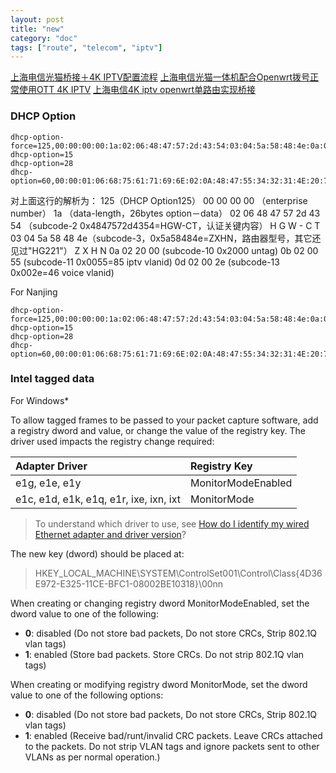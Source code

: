 ```yaml
---
layout: post
title: "new"
category: "doc"
tags: ["route", "telecom", "iptv"]
---
```


[上海电信光猫桥接＋4K IPTV配置流程](https://www.chiphell.com/thread-1421026-1-1.html)
[上海电信光猫一体机配合Openwrt拨号正常使用OTT 4K IPTV](https://www.ydkf.me/archives/42)
[上海电信4K iptv openwrt单路由实现桥接](http://koolshare.cn/thread-48692-1-1.html)


### DHCP Option ###

```
dhcp-option-force=125,00:00:00:00:1a:02:06:48:47:57:2d:43:54:03:04:5a:58:48:4e:0a:02:20:00:0b:02:00:55:0d:02:00:2e
dhcp-option=15
dhcp-option=28
dhcp-option=60,00:00:01:06:68:75:61:71:69:6E:02:0A:48:47:55:34:32:31:4E:20:76:33:03:0A:48:47:55:34:32:31:4E:20:76:33:04:10:32:30:30:2E:55:59:59:2E:30:2E:41:2E:30:2E:53:48:05:04:00:01:00:50
```

对上面这行的解析为：
125（DHCP Option125）
00 00 00 00 （enterprise number）
1a （data-length，26bytes option－data）
02 06 48 47 57 2d 43 54 （subcode-2 0x4847572d4354=HGW-CT，认证关键内容）
          H  G  W  -  C   T
03 04 5a 58 48 4e（subcode-3，0x5a58484e=ZXHN，路由器型号，其它还见过"HG221"）
          Z  X   H  N
0a 02 20 00  (subcode-10 0x2000 untag)
0b 02 00 55  (subcode-11 0x0055=85 iptv vlanid)
0d 02 00 2e  (subcode-13 0x002e=46 voice vlanid)

For Nanjing

```
dhcp-option-force=125,00:00:00:00:1a:02:06:48:47:57:2d:43:54:03:04:5a:58:48:4e:0a:02:20:00:0b:02:00:2b:0d:02:00:2e
dhcp-option=15
dhcp-option=28
dhcp-option=60,00:00:01:06:68:75:61:71:69:6E:02:0A:48:47:55:34:32:31:4E:20:76:33:03:0A:48:47:55:34:32:31:4E:20:76:33:04:10:32:30:30:2E:55:59:59:2E:30:2E:41:2E:30:2E:53:48:05:04:00:01:00:50
```


### Intel tagged data ###

For Windows*

To allow tagged frames to be passed to your packet capture software, add a registry dword and value, or change the value of the registry key. The driver used impacts the registry change required:

| Adapter Driver | Registry Key |
| :------------ | :---------- |
| e1g, e1e, e1y | MonitorModeEnabled |
| e1c, e1d, e1k, e1q, e1r, ixe, ixn, ixt | MonitorMode |

> To understand which driver to use, see [How do I identify my wired Ethernet adapter and driver version](http://www.intel.com/content/www/us/en/support/network-and-i-o/ethernet-products/000005584.html)?

The new key (dword) should be placed at:

> HKEY_LOCAL_MACHINE\SYSTEM\ControlSet001\Control\Class\{4D36E972-E325-11CE-BFC1-08002BE10318}\00nn

When creating or changing registry dword MonitorModeEnabled, set the dword value to one of the following:

- **0**: disabled (Do not store bad packets, Do not store CRCs, Strip 802.1Q vlan tags)
- **1**: enabled (Store bad packets. Store CRCs. Do not strip 802.1Q vlan tags)

When creating or modifying registry dword MonitorMode, set the dword value to one of the following options:

- **0**: disabled (Do not store bad packets, Do not store CRCs, Strip 802.1Q vlan tags)
- **1**: enabled (Receive bad/runt/invalid CRC packets. Leave CRCs attached to the packets. Do not strip VLAN tags and ignore packets sent to other VLANs as per normal operation.)